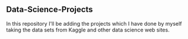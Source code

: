 ## Data-Science-Projects ##
In this repository I'll be adding the projects which I have done by myself taking the data sets from Kaggle and other data science web sites.      



